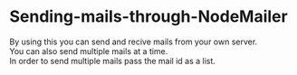 # Sending-mails-through-NodeMailer

By using this you can send and recive mails from your own server.<br/>
You can also send multiple mails at a time.</br>
In order to send multiple mails pass the mail id as a list.
